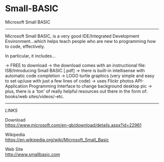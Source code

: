 # Small-BASIC
Microsoft Small BASIC

-----

Microsoft Small BASIC, is a very good IDE/Integrated Development Environment...which helps teach people who are new to programming how to code, effectively.

In particular, it includes...

-> FREE to download
-> the download comes with an instructional file: ISB/Introducing Small BASIC [.pdf]
-> there is built-in intellisense with automatic code completion 
-> LOGO turtle graphics (very simple and easy to set up/use with just a few lines of code)
-> uses Flickr photos API-Application Programming Interface to change background desktop pic
-> plus, there is a 'ton' of really helpful resources out there in the form of: books/web sites/videos/-etc.  

-----

*LINKS*

Download  
https://www.microsoft.com/en-gb/download/details.aspx?id=22961

Wikipedia  
https://en.wikipedia.org/wiki/Microsoft_Small_Basic

Web Site  
http://www.smallbasic.com



